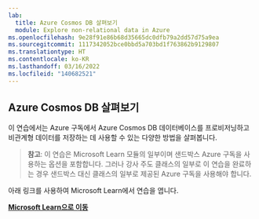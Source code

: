 ```yaml
---
lab:
  title: Azure Cosmos DB 살펴보기
  module: Explore non-relational data in Azure
ms.openlocfilehash: 9e28f91e86b68d35665dc0dfb79a2dd57d75a9ea
ms.sourcegitcommit: 1117342052bce0bbd5a703bd1f763862b9129807
ms.translationtype: HT
ms.contentlocale: ko-KR
ms.lasthandoff: 03/16/2022
ms.locfileid: "140682521"
---
```

## <a name="explore-azure-cosmos-db"></a>Azure Cosmos DB 살펴보기

이 연습에서는 Azure 구독에서 Azure Cosmos DB 데이터베이스를 프로비저닝하고 비관계형 데이터를 저장하는 데 사용할 수 있는 다양한 방법을 살펴봅니다.

> **참고**: 이 연습은 Microsoft Learn 모듈의 일부이며 샌드박스 Azure 구독을 사용하는 옵션을 포함합니다. 그러나 강사 주도 클래스의 일부로 이 연습을 완료하는 경우 샌드박스 대신 클래스의 일부로 제공된 Azure 구독을 사용해야 합니다.

아래 링크를 사용하여 Microsoft Learn에서 연습을 엽니다.

**[Microsoft Learn으로 이동](https://docs.microsoft.com/learn/modules/explore-non-relational-data-stores-azure/4-exercise-explore-cosmos-db#create-a-cosmos-db-account)**
